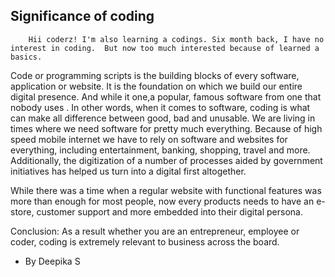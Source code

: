 ## Significance of  coding




		Hii coderz! I'm also learning a codings. Six month back, I have no interest in coding.  But now too much interested because of learned a basics.

Code or programming scripts is the building blocks of every software, application or website.  It is the foundation on which we build our entire digital presence. And while it one,a popular, famous software from one that nobody uses . In other words, when it comes to software, coding is what can make all difference between good, bad and unusable. 
We are living in times where we need software for pretty much everything. Because of high speed mobile internet we have to rely on software and websites for everything, including entertainment, banking, shopping, travel and more. Additionally, the digitization of a number of processes aided by government initiatives has helped us turn into a digital first altogether. 

While there was a time when a regular website with functional features was more than enough for most people, now every products needs to have an e-store, customer support and more embedded into their digital persona. 

Conclusion:  As a result whether you are an entrepreneur, employee or coder, coding is extremely relevant to business across the board.
                          
- By Deepika S